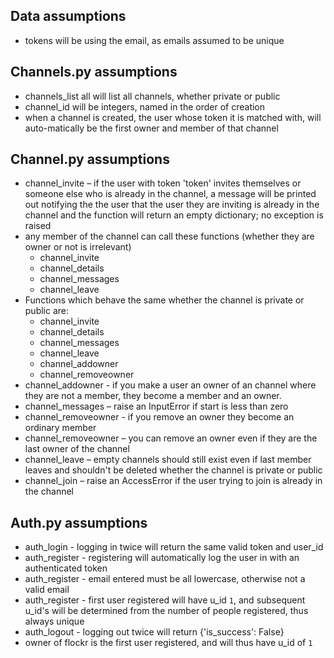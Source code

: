 ﻿## Data assumptions
*  tokens will be using the email, as emails assumed to be unique

## Channels.py assumptions
* channels_list all will list all channels, whether private or public
* channel_id will be integers, named in the order of creation
* when a channel is created, the user whose token it is matched with, will auto-matically be the first owner and member of that channel

## Channel.py assumptions
* channel_invite – if the user with token 'token' invites themselves or someone else
    who is already in the channel, a message will be printed out notifying the
    the user that the user they are inviting is already in the channel and the function 
    will return an empty dictionary; no exception is raised
* any member of the channel can call these functions (whether they are owner or not is irrelevant)
    - channel_invite
    - channel_details
    - channel_messages
    - channel_leave
* Functions which behave the same whether the channel is private or public are:
    - channel_invite
    - channel_details
    - channel_messages
    - channel_leave
    - channel_addowner
    - channel_removeowner
* channel_addowner - if you make a user an owner of an channel where they are not a member, they become a
member and an owner.
* channel_messages – raise an InputError if start is less than zero
* channel_removeowner - if you remove an owner they become an ordinary member
* channel_removeowner – you can remove an owner even if they are the last owner of the channel
* channel_leave – empty channels should still exist even if last member leaves and shouldn't be deleted whether the channel is private or public
* channel_join – raise an AccessError if the user trying to join is already in the channel 

## Auth.py assumptions
* auth_login - logging in twice will return the same valid token and user_id
* auth_register - registering will automatically log the user in with an 
authenticated token
* auth_register - email entered must be all lowercase, otherwise not a valid email
* auth_register - first user registered will have u_id `1`, and subsequent u_id's will be determined from the number of people registered, thus always unique
* auth_logout - logging out twice will return {'is_success': False}
* owner of flockr is the first user registered, and will thus have u_id of `1`

